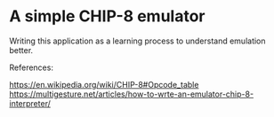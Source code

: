 # A simple CHIP-8 emulator

Writing this application as a learning process to understand emulation better.

References:

https://en.wikipedia.org/wiki/CHIP-8#Opcode_table
<br>
https://multigesture.net/articles/how-to-wrte-an-emulator-chip-8-interpreter/


